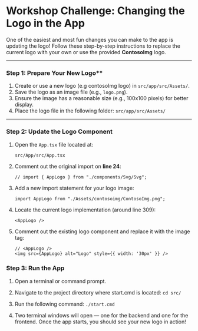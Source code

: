 # Workshop Challenge: Changing the Logo in the App

One of the easiest and most fun changes you can make to the app is updating the logo! Follow these step-by-step instructions to replace the current logo with your own or use the provided **ContosoImg** logo.

---

### Step 1: Prepare Your New Logo**
1. Create or use a new logo (e.g contosoImg logo) in `src/app/src/Assets/`.
2. Save the logo as an image file (e.g., `logo.png`).
3. Ensure the image has a reasonable size (e.g., 100x100 pixels) for better display.
4. Place the logo file in the following folder:
    `src/app/src/Assets/`

---


### Step 2: Update the Logo Component

1. Open the `App.tsx` file located at:  

   ```tsx
   src/App/src/App.tsx
   ```

2. Comment out the original import on **line 24**:

   ```tsx
   // import { AppLogo } from "./components/Svg/Svg";
   ```

3. Add a new import statement for your logo image:

   ```tsx
   import AppLogo from "./Assets/contosoimg/ContosoImg.png";
   ```

4. Locate the current logo implementation (around line 309):
    
    ``` tsx
   <AppLogo />
   ```

5. Comment out the existing logo component and replace it with the image tag:

   ```tsx
   // <AppLogo />
   <img src={AppLogo} alt="Logo" style={{ width: '30px' }} />
   ```



### Step 3: Run the App

1. Open a terminal or command prompt.

2. Navigate to the project directory where start.cmd is located:
   `cd src/`

3. Run the following command: 
   `./start.cmd`

4. Two terminal windows will open — one for the backend and one for the frontend.
Once the app starts, you should see your new logo in action!

